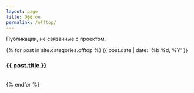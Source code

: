 ```yaml
---
layout: page
title: Оффтоп
permalink: /offtop/
---
```


Публикации, не связанные с проектом.

{% for post in site.categories.offtop %}
<span class="post-meta">{{ post.date | date: '%b %d, %Y' }}</span>
          <h3><a class="post-link" href="/blog{{ post.url }}">
            {{ post.title }}
          </a></h3>
<br>
{% endfor %}
